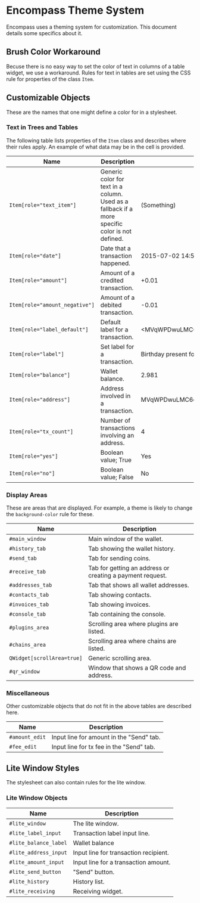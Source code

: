 # Encompass Theme System

Encompass uses a theming system for customization. This document details
some specifics about it.

## Brush Color Workaround

Becuse there is no easy way to set the color of text in columns of a
table widget, we use a workaround. Rules for text in tables are set
using the CSS rule for properties of the class `Item`.

## Customizable Objects

These are the names that one might define a color for in a stylesheet.

### Text in Trees and Tables

The following table lists properties of the `Item` class and describes where their
rules apply. An example of what data may be in the cell is provided.

|Name                        |Description       |Example|
|----------------------------|------------------|-------|
|`Item[role="text_item"]`    |Generic color for text in a column. Used as a fallback if a more specific color is not defined.|(Something)|
|`Item[role="date"]`           |Date that a transaction happened.|2015-07-02 14:55|
|`Item[role="amount"]`         |Amount of a credited transaction.|+0.01|
|`Item[role="amount_negative"]`|Amount of a debited transaction.|-0.01|
|`Item[role="label_default"]`  |Default label for a transaction.|<MVqWPDwuLMC6qJnotrVTh5JP3etCCxuSpP|
|`Item[role="label"]`          |Set label for a transaction.   |Birthday present for Joe|
|`Item[role="balance"]`        |Wallet balance.                |2.981|
|`Item[role="address"]`        |Address involved in a transaction.|MVqWPDwuLMC6qJnotrVTh5JP3etCCxuSpP|
|`Item[role="tx_count"]`       |Number of transactions involving an address.|4|
|`Item[role="yes"]`            |Boolean value; True|Yes|
|`Item[role="no"]`             |Boolean value; False|No|


### Display Areas

These are areas that are displayed. For example, a theme is likely to change 
the `background-color` rule for these.

|Name           |Description|
|---------------|-----------|
|`#main_window`  |Main window of the wallet.|
|`#history_tab`  |Tab showing the wallet history.|
|`#send_tab`     |Tab for sending coins.|
|`#receive_tab`  |Tab for getting an address or creating a payment request.|
|`#addresses_tab`|Tab that shows all wallet addresses.|
|`#contacts_tab` |Tab showing contacts.|
|`#invoices_tab` |Tab showing invoices.|
|`#console_tab`  |Tab containing the console.|
|`#plugins_area` |Scrolling area where plugins are listed.|
|`#chains_area`  |Scrolling area where chains are listed.|
|`QWidget[scrollArea=true]`|Generic scrolling area.|
|`#qr_window`    |Window that shows a QR code and address.|

### Miscellaneous

Other customizable objects that do not fit in the above tables are described here.

|Name           |Description|
|---------------|-----------|
|`#amount_edit` |Input line for amount in the "Send" tab.|
|`#fee_edit`    |Input line for tx fee in the "Send" tab.|

## Lite Window Styles

The stylesheet can also contain rules for the lite window.

### Lite Window Objects

|Name                   |Description|
|-----------------------|-----------|
|`#lite_window`          |The lite window.|
|`#lite_label_input`     |Transaction label input line.|
|`#lite_balance_label`   |Wallet balance|
|`#lite_address_input`   |Input line for transaction recipient.|
|`#lite_amount_input`    |Input line for a transaction amount.|
|`#lite_send_button`     |"Send" button.|
|`#lite_history`         |History list.|
|`#lite_receiving`       |Receiving widget.|
